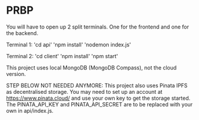 # PRBP

You will have to open up 2 split terminals. One for the frontend and one for the backend.

Terminal 1: 'cd api'
            'npm install'
            'nodemon index.js'

Terminal 2: 'cd client'
            'npm install'
            'npm start'


This project uses local MongoDB (MongoDB Compass), not the cloud version.

STEP BELOW NOT NEEDED ANYMORE:
This project also uses Pinata IPFS as decentralised storage. You may need to set up an account at https://www.pinata.cloud/ and use your own key to get the storage started. The PINATA_API_KEY and PINATA_API_SECRET are to be replaced with your own in api/index.js.